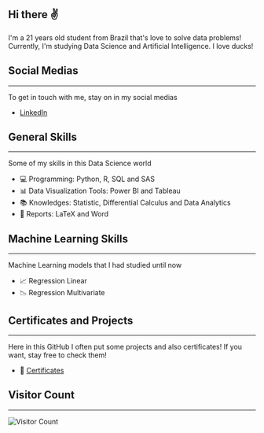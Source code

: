 ## Hi there ✌

I'm a 21 years old student from Brazil that's love to solve data problems! Currently, I'm studying Data Science and Artificial Intelligence. I love ducks! 


## Social Medias 
-------------------------------------------------------------------------------------------------
To get in touch with me, stay on in my social medias
- [LinkedIn](https://www.linkedin.com/in/victor-resende-508b75196/)


## General Skills
-------------------------------------------------------------------------------------------------
Some of my skills in this Data Science world
- 💻 Programming: Python, R, SQL and SAS
- 📊 Data Visualization Tools: Power BI and Tableau
- 📚 Knowledges: Statistic, Differential Calculus and Data Analytics
- 📃 Reports: LaTeX and Word


## Machine Learning Skills 
-------------------------------------------------------------------------------------------------
Machine Learning models that I had studied until now
- 📈 Regression Linear 
- 📉 Regression Multivariate 


## Certificates and Projects 
-------------------------------------------------------------------------------------------------
Here in this GitHub I often put some projects and also certificates! If you want, stay free to check them! 

- 📂 [Certificates](https://github.com/victoresende19/Certificates) 

## Visitor Count
-------------------------------------------------------------------------------------------------
![Visitor Count](https://profile-counter.glitch.me/{victoresende19}/count.svg)
